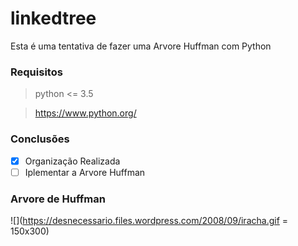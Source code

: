 # linkedtree

Esta é uma tentativa de fazer uma Arvore Huffman com Python 

### Requisitos 

> python <= 3.5

> https://www.python.org/


### Conclusões

- [X] Organização Realizada
- [ ] Iplementar a Arvore Huffman

### Arvore de Huffman

![](https://desnecessario.files.wordpress.com/2008/09/iracha.gif = 150x300)

